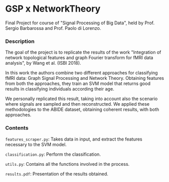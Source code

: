 # GSP x NetworkTheory

Final Project for course of "Signal Processing of Big Data", held by Prof. Sergio Barbarossa and Prof. Paolo di Lorenzo.

### Description

The goal of the project is to replicate the results of the work "Integration of network topological features and graph Fourier transform for fMRI data analysis", by Wang et al. (ISBI 2018).

In this work the authors combine two different approaches for classifying fMRI data: Graph Signal Processing and Network Theory. Obtaining features from both the approaches, they train an SVM model that returns good results in classifying individuals according their age.

We personally replicated this result, taking into account also the scenario where signals are sampled and then reconstructed. We applied these methodologies to the ABIDE dataset, obtaining coherent results, with both approaches.

### Contents

`features_scraper.py`: Takes data in input, and extract the features necessary to the SVM model.

`classification.py`: Perform the classification.

`utils.py`: Contains all the functions involved in the process.

`results.pdf`: Presentation of the results obtained.
